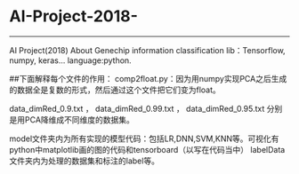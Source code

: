 # AI-Project-2018-
-----------------------------------------
AI Project(2018) About Genechip information classification
lib：Tensorflow, numpy, keras...
language:python.

##下面解释每个文件的作用：
comp2float.py：因为用numpy实现PCA之后生成的数据全是复数的形式，然后通过这个文件把它们变为float。
 
data_dimRed_0.9.txt ， 
data_dimRed_0.99.txt ，
data_dimRed_0.95.txt 分别是用PCA降维成不同维度的数据集。

model文件夹内为所有实现的模型代码：包括LR,DNN,SVM,KNN等。可视化有python中matplotlib画的图的代码和tensorboard（以写在代码当中）
labelData文件夹内为处理的数据集和标注的label等。
